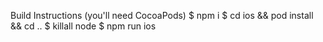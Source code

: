 Build Instructions (you'll need CocoaPods)
$ npm i
$ cd ios && pod install && cd ..
$ killall node
$ npm run ios 

